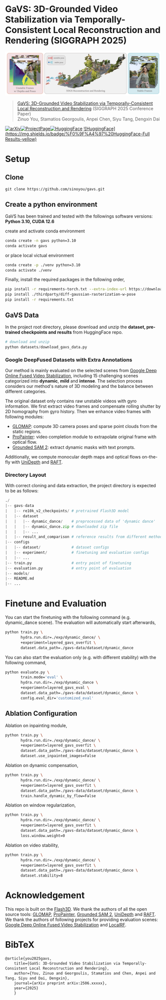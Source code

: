 
# GaVS: 3D-Grounded Video Stabilization via Temporally-Consistent Local Reconstruction and Rendering (SIGGRAPH 2025)

<p align="center">
  <img src="assets/teaser.png" />
</p>


> [GaVS: 3D-Grounded Video Stabilization via Temporally-Consistent Local Reconstruction and Rendering](https://drive.google.com/file/d/1EODPfxaPR-fBLhlAVOdTHz7MTe9XBTJk/view?usp=sharing) (SIGGRAPH 2025 Conference Paper)  
> Zinuo You,  Stamatios Georgoulis,  Anpei Chen,  Siyu Tang,  Dengxin Dai

[![arXiv](https://img.shields.io/badge/arXiv-paper-blue?logo=arxiv&color=%23B31B1B)](https://drive.google.com/file/d/1EODPfxaPR-fBLhlAVOdTHz7MTe9XBTJk/view?usp=drive_link)[![ProjectPage](https://img.shields.io/badge/Project_Page-GaVS-blue)](https://sinoyou.github.io/gavs/)[![HuggingFace](https://img.shields.io/badge/%F0%9F%A4%97%20HuggingFace-Dataset-yellow)](https://huggingface.co/datasets/sinoyou/gavs-data/tree/main/dataset) [![HuggingFace](https://img.shields.io/badge/%F0%9F%A4%97%20HuggingFace-Full Results-yellow)](https://huggingface.co/datasets/sinoyou/gavs-data/tree/main/result_and_comparison) 



# Setup

## Clone

```
git clone https://github.com/sinoyou/gavs.git
```

## Create a python environment

GaVS has been trained and tested with the followings software versions: **Python 3.10, CUDA 12.6**

create and activate conda environment 

```sh
conda create -n gavs python=3.10
conda activate gavs
```

or place local victual environment

```sh
conda create -p ./venv python=3.10
conda activate ./venv
```

Finally, install the required packages in the following order, 

```sh
pip install -r requirements-torch.txt --extra-index-url https://download.pytorch.org/whl/cu126
pip install ./thirdparty/diff-gaussian-rasterization-w-pose
pip install -r requirements.txt
```

## GaVS Data

In the project root directory, please download and unzip the **dataset, pre-trained checkpoints and results** from HuggingFace repo. 

```python
# download and unzip
python datasets/download_gavs_data.py
```

### Google DeepFused Datasets with Extra Annotations

Our method is mainly evaluated on the selected scenes from [Google Deep Online Fused Video Stabilization](https://zhmeishi.github.io/dvs/), including  15 challenging scenes categorized into **dynamic**, **mild** and **intense**. The selection process considers our method's nature of 3D modeling and the balance between different categories. 

The original dataset only contains raw unstable videos with gyro information. We first extract video frames and compensate rolling shutter by 2D homography from gyro history. Then we enhance video frames with following modules:

- [GLOMAP](https://github.com/sczhou/ProPainter): compute 3D camera poses and sparse point clouds from the static regions. 
- [ProPainter](https://github.com/sczhou/ProPainter): video completion module to extrapolate original frame with optical flow. 
- [Grounded SAM 2](https://github.com/IDEA-Research/Grounded-SAM-2): extract dynamic masks with text prompts. 

Additionally, we compute monocular depth maps and optical flows on-the-fly with [UniDepth](https://github.com/lpiccinelli-eth/UniDepth) and [RAFT](https://github.com/princeton-vl/RAFT). 

### Directory Layout

With correct cloning and data extraction, the project directory is expected to be as follows:

```python
./
|-- gavs-data 
|   |-- re10k_v2_checkpoints/ # pretrained Flash3D model
|   |-- dataset
|   |   |-- dynamic_dance/    # preprocessed data of 'dynamic dance'
|   |   |-- dynamic_dance.zip # downloaded zip file 
|   |   |-- ...
|   |-- result_and_comparison # reference results from different methods
|-- configs
|   |-- dataset/              # dataset configs
|   |-- experiment/           # finetuning and evaluation configs
|   |-- ...
|-- train.py                  # entry point of finetuning
|-- evaluation.py             # entry point of evaluation
|-- models/
|-- README.md
|-- ...
```



# Finetune and Evaluation

You can start the finetuning with the following command (e.g. dynamic_dance scene). The evaluation will automatically start afterwards,  

```bash
python train.py \
       hydra.run.dir=./exp/dynamic_dance/ \
       +experiment=layered_gavs_overfit \
       dataset.data_path=./gavs-data/dataset/dynamic_dance
```

You can also start the evaluation only (e.g. with different stability) with the following command, 

```bash
python evaluate.py \
       train.mode='eval' \
       hydra.run.dir=./exp/dynamic_dance \
       +experiment=layered_gavs_eval \
       dataset.data_path=./gavs-data/dataset/dynamic_dance \
       config.eval_dir='customized_eval'
```

## Ablation Configuration
Ablation on inpainting module, 

```bash
python train.py \
       hydra.run.dir=./exp/dynamic_dance/ \
       +experiment=layered_gavs_overfit \
       dataset.data_path=./gavs-data/dataset/dynamic_dance \
       dataset.use_inpainted_images=False
```

Ablation on dynamic compensation, 

```bash
python train.py \
       hydra.run.dir=./exp/dynamic_dance/ \
       +experiment=layered_gavs_overfit \
       dataset.data_path=./gavs-data/dataset/dynamic_dance \
       train.handle_dynamic_by_flow=False
```

Ablation on window regularization, 

```bash
python train.py \
       hydra.run.dir=./exp/dynamic_dance/ \
       +experiment=layered_gavs_overfit \
       dataset.data_path=./gavs-data/dataset/dynamic_dance \
       loss.window.weight=0
```

Ablation on video stability, 

```bash
python train.py \
       hydra.run.dir=./exp/dynamic_dance/ \
       +experiment=layered_gavs_overfit \
       dataset.data_path=./gavs-data/dataset/dynamic_dance \
       dataset.stability=8
```

# Acknowledgement

This repo is built on the [Flash3D](https://github.com/eldar/flash3d). We thank the authors of all the open source tools: [GLOMAP](https://github.com/sczhou/ProPainter), [ProPainter](https://github.com/sczhou/ProPainter), [Grounded SAM 2](https://github.com/IDEA-Research/Grounded-SAM-2), [UniDepth](https://github.com/lpiccinelli-eth/UniDepth) and [RAFT](https://github.com/princeton-vl/RAFT). We thank the authors of following projects for providing evaluation scenes: [Google Deep Online Fused Video Stabilization](https://zhmeishi.github.io/dvs/) and [LocalRF](https://github.com/facebookresearch/localrf). 



# BibTeX

```
@article{you2025gavs,
    title={GaVS: 3D-Grounded Video Stabilization via Temporally-Consistent Local Reconstruction and Rendering},
    author={You, Zinuo and Georgoulis, Stamatios and Chen, Anpei and Tang, Siyu and Dai, Dengxin},
    journal={arXiv preprint arXiv:2506.xxxxx},
    year={2025}
    }
```